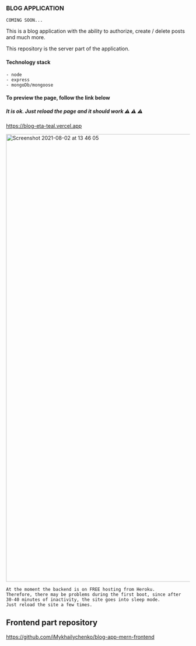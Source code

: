 ### BLOG APPLICATION

``` COMING SOON... ```


This is a blog application with the ability to authorize, create / delete posts and much more. 

This repository is the server part of the application.

#### Technology stack

``` 
- node
- express
- mongoDb/mongoose
```


#### To preview the page, follow the link below

##### It is ok. Just reload the page and it should work  ⚠ ⚠ ⚠
https://blog-eta-teal.vercel.app

<img width="1223" alt="Screenshot 2021-08-02 at 13 46 05" src="https://user-images.githubusercontent.com/50461642/127850008-90128077-8e3f-4a64-8d26-2674534f5883.png">

```
At the moment the backend is on FREE hosting from Heroku.
Therefore, there may be problems during the first boot, since after 30-40 minutes of inactivity, the site goes into sleep mode.
Just reload the site a few times.
```



## Frontend part repository

https://github.com/iMykhailychenko/blog-app-mern-frontend
